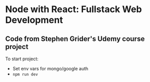 # Node with React: Fullstack Web Development
## Code from Stephen Grider's Udemy course project

To start project:
* Set env vars for mongo/google auth
* `npm run dev`
